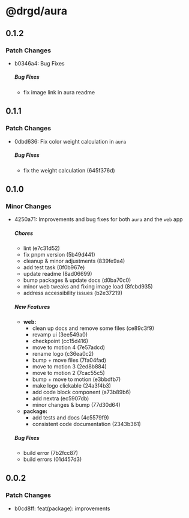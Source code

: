 # @drgd/aura

## 0.1.2

### Patch Changes

- b0346a4: Bug Fixes

  ##### Bug Fixes

  - fix image link in aura readme

## 0.1.1

### Patch Changes

- 0dbd636: Fix color weight calculation in `aura`

  ##### Bug Fixes

  - fix the weight calculation (645f376d)

## 0.1.0

### Minor Changes

- 4250a71: Improvements and bug fixes for both `aura` and the `web` app

  ##### Chores

  - lint (e7c31d52)
  - fix pnpm version (5b49d441)
  - cleanup & minor adjustments (839fe9a4)
  - add test task (0f0b967e)
  - update readme (8ad06699)
  - bump packages & update docs (d0ba70c0)
  - minor web tweaks and fixing image load (8fcbd935)
  - address accessibility issues (b2e37219)

  ##### New Features

  - **web:**
    - clean up docs and remove some files (ce89c3f9)
    - revamp ui (3ee549a0)
    - checkpoint (cc15d416)
    - move to motion 4 (7e57adcd)
    - rename logo (c36ea0c2)
    - bump + move files (7fa04fad)
    - move to motion 3 (2ed8b884)
    - move to motion 2 (7cac55c5)
    - bump + move to motion (e3bbdfb7)
    - make logo clickable (24a3f4b3)
    - add code block component (a73b89b6)
    - add nextra (ec5907db)
    - minor changes & bump (77d30d64)
  - **package:**
    - add tests and docs (4c5579f9)
    - consistent code documentation (2343b361)

  ##### Bug Fixes

  - build error (7b2fcc87)
  - build errors (01d457d3)

## 0.0.2

### Patch Changes

- b0cd8ff: feat(package): improvements

